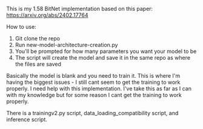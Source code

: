 This is my 1.58 BitNet implementation based on this paper: https://arxiv.org/abs/2402.17764

How to use:
1. Git clone the repo
2. Run new-model-architecture-creation.py
3. You'll be prompted for how many parameters you want your model to be
4. The script will create the model and save it in the same repo as where the files are saved

Basically the model is blank and you need to train it. This is where I'm having the biggest issues - I still cant seem to get the training to work properly. 
I need help with this implementation. I've take this as far as I can with my knowledge but for some reason I cant get the training to work properly. 

There is a trainingv2.py script, data_loading_compatibility script, and inference script. 
